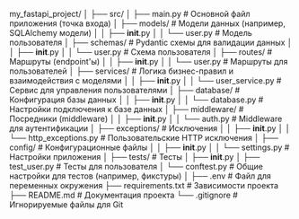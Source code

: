 my_fastapi_project/
│
├── src/
│   ├── main.py                    # Основной файл приложения (точка входа)
│   ├── models/                    # Модели данных (например, SQLAlchemy модели)
│   │   ├── __init__.py
│   │   └── user.py                # Модель пользователя
│   ├── schemas/                   # Pydantic схемы для валидации данных
│   │   ├── __init__.py
│   │   └── user.py                # Схема пользователя
│   ├── routes/                    # Маршруты (endpoint'ы)
│   │   ├── __init__.py
│   │   └── user.py                # Маршруты для пользователей
│   ├── services/                  # Логика бизнес-правил и взаимодействия с моделями
│   │   ├── __init__.py
│   │   └── user_service.py        # Сервис для управления пользователями
│   ├── database/                  # Конфигурация базы данных
│   │   ├── __init__.py
│   │   └── database.py            # Настройки подключения к базе данных
│   ├── middleware/                # Посредники (middleware)
│   │   ├── __init__.py
│   │   └── auth.py                # Middleware для аутентификации
│   ├── exceptions/                # Исключения
│   │   ├── __init__.py
│   │   └── http_exceptions.py     # Пользовательские HTTP исключения
│   ├── config/                    # Конфигурационные файлы
│   │   ├── __init__.py
│   │   └── settings.py            # Настройки приложения
│
├── tests/                         # Тесты
│   ├── __init__.py
│   ├── test_user.py               # Тесты для пользователя
│   └── conftest.py                # Общие настройки для тестов (например, фикстуры)
│
├── .env                            # Файл для переменных окружения
├── requirements.txt               # Зависимости проекта
├── README.md                      # Документация проекта
└── .gitignore                     # Игнорируемые файлы для Git